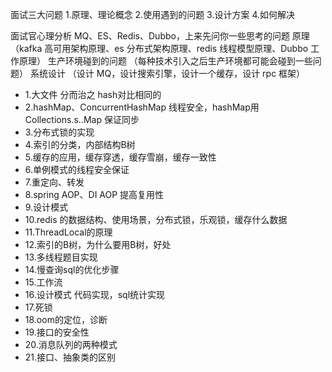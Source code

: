 面试三大问题
1.原理、理论概念
2.使用遇到的问题
3.设计方案
4.如何解决



面试官心理分析
MQ、ES、Redis、Dubbo，上来先问你一些思考的问题
原理 （kafka 高可用架构原理、es 分布式架构原理、redis 线程模型原理、Dubbo 工作原理）
生产环境碰到的问题 （每种技术引入之后生产环境都可能会碰到一些问题）
系统设计 （设计 MQ，设计搜索引擎，设计一个缓存，设计 rpc 框架）


- 1.大文件 分而治之 hash对比相同的
- 2.hashMap、ConcurrentHashMap 线程安全，hashMap用Collections.s..Map 保证同步
- 3.分布式锁的实现
- 4.索引的分类，内部结构B树
- 5.缓存的应用，缓存穿透，缓存雪崩，缓存一致性
- 6.单例模式的线程安全保证
- 7.重定向、转发
- 8.spring AOP、DI AOP 提高复用性
- 9.设计模式
- 10.redis 的数据结构、使用场景，分布式锁，乐观锁，缓存什么数据
- 11.ThreadLocal的原理
- 12.索引的B树，为什么要用B树，好处
- 13.多线程题目实现
- 14.慢查询sql的优化步骤
- 15.工作流
- 16.设计模式 代码实现，sql统计实现
- 17.死锁
- 18.oom的定位，诊断
- 19.接口的安全性
- 20.消息队列的两种模式
- 21.接口、抽象类的区别